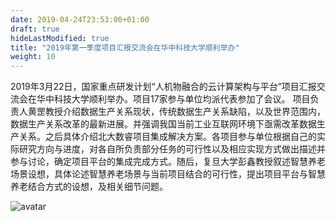 ```yaml
---
date: 2019-04-24T23:53:00+01:00
draft: true
hideLastModified: true
title: "2019年第一季度项目汇报交流会在华中科技大学顺利举办"
weight: 10
---
```


2019年3月22日，国家重点研发计划“人机物融合的云计算架构与平台”项目汇报交流会在华中科技大学顺利举办。项目17家参与单位均派代表参加了会议。 项目负责人黄罡教授介绍数据生产关系现状，传统数据生产关系缺陷，以及世界范围内，数据生产关系改革的最新进展。并强调我国当前工业互联网环境下亟需改革数据生产关系。之后具体介绍北大数睿项目集成解决方案。各项目参与单位根据自己的实际研究方向与进度，对各自所负责部分任务的可行性以及相应实现方式做出描述并参与讨论，确定项目平台的集成完成方式。随后，复旦大学彭鑫教授叙述智慧养老场景设想，具体论述智慧养老场景与当前项目结合的可行性，提出项目平台与智慧养老结合方式的设想，及相关细节问题。

![avatar](http://cdn.njuics.cn/img/2018yfb1004800.cn/hzkjdx.jpeg)
